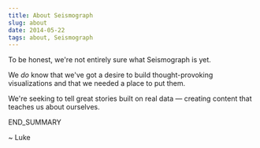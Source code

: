 ```yaml
---
title: About Seismograph
slug: about
date: 2014-05-22
tags: about, Seismograph
---
```

To be honest, we're not entirely sure what Seismograph is yet.

We <em>do</em> know that we've got a desire to build thought-provoking visualizations and that we needed a place to put them.

We're seeking to tell great stories built on real data &mdash; creating content that teaches us about ourselves.

END_SUMMARY

~ Luke